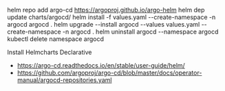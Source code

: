 helm repo add argo-cd https://argoproj.github.io/argo-helm
helm dep update charts/argocd/
helm install -f values.yaml --create-namespace -n argocd argocd .
helm upgrade --install argocd --values values.yaml --create-namespace -n argocd .
helm uninstall argocd --namespace argocd
kubectl delete namespace argocd


Install Helmcharts Declarative
- https://argo-cd.readthedocs.io/en/stable/user-guide/helm/
- https://github.com/argoproj/argo-cd/blob/master/docs/operator-manual/argocd-repositories.yaml